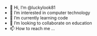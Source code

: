 - 👋 Hi, I’m @luckylook81
- 👀 I’m interested in computer technology
- 🌱 I’m currently learning code
- 💞️ I’m looking to collaborate on education
- 📫 How to reach me ...

<!---
luckylook81/luckylook81 is a ✨ special ✨ repository because its `README.md` (this file) appears on your GitHub profile.
You can click the Preview link to take a look at your changes.
--->
